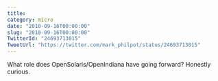 ```yaml
---
title: 
category: micro
date: "2010-09-16T00:00:00"
slug: "2010-09-16T00:00:00"
TwitterId: "24693713015"
TweetUrl: "https://twitter.com/mark_philpot/status/24693713015"
---
```


What role does OpenSolaris/OpenIndiana have going forward? Honestly curious.
